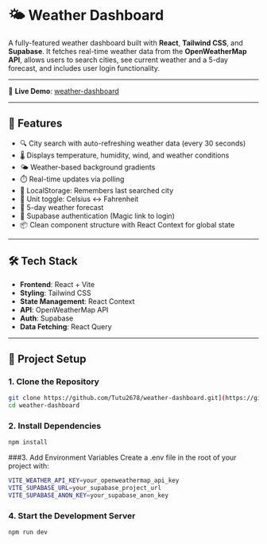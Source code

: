 # 🌤️ Weather Dashboard

A fully-featured weather dashboard built with **React**, **Tailwind CSS**, and **Supabase**. It fetches real-time weather data from the **OpenWeatherMap API**, allows users to search cities, see current weather and a 5-day forecast, and includes user login functionality.

---

🚀 **Live Demo**: [weather-dashboard]([https://weather-dashboard.vercel.app](https://weather-dashboard-sable-three.vercel.app/))

---

## 🚀 Features

- 🔍 City search with auto-refreshing weather data (every 30 seconds)
- 🌡️ Displays temperature, humidity, wind, and weather conditions
- 🌤️ Weather-based background gradients
- ⏱️ Real-time updates via polling
- 💾 LocalStorage: Remembers last searched city
- 🔁 Unit toggle: Celsius ↔ Fahrenheit
- 📆 5-day weather forecast
- 👤 Supabase authentication (Magic link to login)
- 📦 Clean component structure with React Context for global state

---

## 🛠️ Tech Stack

- **Frontend**: React + Vite
- **Styling**: Tailwind CSS
- **State Management**: React Context
- **API**: OpenWeatherMap API
- **Auth**: Supabase
- **Data Fetching**: React Query

---

## 🔧 Project Setup

### 1. Clone the Repository

```bash
git clone https://github.com/Tutu2678/weather-dashboard.git](https://github.com/Tutu2678/Weather-Dashboard.git
cd weather-dashboard
```

### 2. Install Dependencies
```bash
npm install
```

###3. Add Environment Variables
Create a .env file in the root of your project with:

```bash
VITE_WEATHER_API_KEY=your_openweathermap_api_key
VITE_SUPABASE_URL=your_supabase_project_url
VITE_SUPABASE_ANON_KEY=your_supabase_anon_key
```

### 4. Start the Development Server

```bash
npm run dev
```
